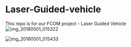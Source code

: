 # Laser-Guided-vehicle
This repo is for our FCOM project - Laser Guided Vehicle
![img_20180501_015322](https://user-images.githubusercontent.com/25399528/41093041-eeb1a8a0-6a67-11e8-848d-c59ff611ab2d.jpg)


![img_20180501_015433](https://user-images.githubusercontent.com/25399528/41093104-10719e1e-6a68-11e8-9f40-26636717fad1.jpg)
